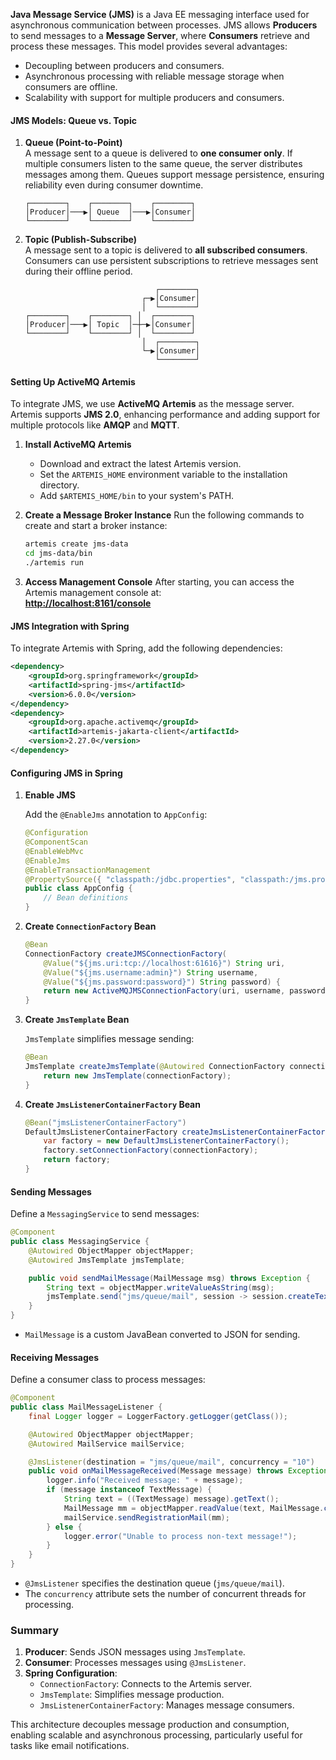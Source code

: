 **Java Message Service (JMS)** is a Java EE messaging interface used for asynchronous communication between processes. JMS allows **Producers** to send messages to a **Message Server**, where **Consumers** retrieve and process these messages. This model provides several advantages:

- Decoupling between producers and consumers.
- Asynchronous processing with reliable message storage when consumers are offline.
- Scalability with support for multiple producers and consumers.

#### JMS Models: Queue vs. Topic

1. **Queue (Point-to-Point)**  
    A message sent to a queue is delivered to **one consumer only**. If multiple consumers listen to the same queue, the server distributes messages among them. Queues support message persistence, ensuring reliability even during consumer downtime.
    
    ```
    ┌────────┐    ┌────────┐    ┌────────┐
    │Producer│───▶│ Queue  │───▶│Consumer│
    └────────┘    └────────┘    └────────┘
    ```
    
2. **Topic (Publish-Subscribe)**  
    A message sent to a topic is delivered to **all subscribed consumers**. Consumers can use persistent subscriptions to retrieve messages sent during their offline period.
    
    ```
                                 ┌────────┐
                              ┌─▶│Consumer│
                              │  └────────┘
    ┌────────┐    ┌────────┐ │  ┌────────┐
    │Producer│───▶│ Topic  │─┼─▶│Consumer│
    └────────┘    └────────┘ │  └────────┘
                              │  ┌────────┐
                              └─▶│Consumer│
                                 └────────┘
    ```
    

#### Setting Up ActiveMQ Artemis

To integrate JMS, we use **ActiveMQ Artemis** as the message server. Artemis supports **JMS 2.0**, enhancing performance and adding support for multiple protocols like **AMQP** and **MQTT**.

1. **Install ActiveMQ Artemis**
    
    - Download and extract the latest Artemis version.
    - Set the `ARTEMIS_HOME` environment variable to the installation directory.
    - Add `$ARTEMIS_HOME/bin` to your system's PATH.
2. **Create a Message Broker Instance** Run the following commands to create and start a broker instance:
    
    ```bash
    artemis create jms-data
    cd jms-data/bin
    ./artemis run
    ```
    
3. **Access Management Console** After starting, you can access the Artemis management console at:  
    **[http://localhost:8161/console](http://localhost:8161/console)**


#### JMS Integration with Spring

To integrate Artemis with Spring, add the following dependencies:

```xml
<dependency>
    <groupId>org.springframework</groupId>
    <artifactId>spring-jms</artifactId>
    <version>6.0.0</version>
</dependency>
<dependency>
    <groupId>org.apache.activemq</groupId>
    <artifactId>artemis-jakarta-client</artifactId>
    <version>2.27.0</version>
</dependency>
```

#### Configuring JMS in Spring

1. **Enable JMS**
    
    Add the `@EnableJms` annotation to `AppConfig`:
    
    ```java
    @Configuration
    @ComponentScan
    @EnableWebMvc
    @EnableJms
    @EnableTransactionManagement
    @PropertySource({ "classpath:/jdbc.properties", "classpath:/jms.properties" })
    public class AppConfig {
        // Bean definitions
    }
    ```
    
2. **Create `ConnectionFactory` Bean**
    
    ```java
    @Bean
    ConnectionFactory createJMSConnectionFactory(
        @Value("${jms.uri:tcp://localhost:61616}") String uri,
        @Value("${jms.username:admin}") String username,
        @Value("${jms.password:password}") String password) {
        return new ActiveMQJMSConnectionFactory(uri, username, password);
    }
    ```
    
3. **Create `JmsTemplate` Bean**
    
    `JmsTemplate` simplifies message sending:
    
    ```java
    @Bean
    JmsTemplate createJmsTemplate(@Autowired ConnectionFactory connectionFactory) {
        return new JmsTemplate(connectionFactory);
    }
    ```
    
4. **Create `JmsListenerContainerFactory` Bean**
    
    ```java
    @Bean("jmsListenerContainerFactory")
    DefaultJmsListenerContainerFactory createJmsListenerContainerFactory(@Autowired ConnectionFactory connectionFactory) {
        var factory = new DefaultJmsListenerContainerFactory();
        factory.setConnectionFactory(connectionFactory);
        return factory;
    }
    ```


#### Sending Messages

Define a `MessagingService` to send messages:

```java
@Component
public class MessagingService {
    @Autowired ObjectMapper objectMapper;
    @Autowired JmsTemplate jmsTemplate;

    public void sendMailMessage(MailMessage msg) throws Exception {
        String text = objectMapper.writeValueAsString(msg);
        jmsTemplate.send("jms/queue/mail", session -> session.createTextMessage(text));
    }
}
```

- `MailMessage` is a custom JavaBean converted to JSON for sending.

#### Receiving Messages

Define a consumer class to process messages:

```java
@Component
public class MailMessageListener {
    final Logger logger = LoggerFactory.getLogger(getClass());

    @Autowired ObjectMapper objectMapper;
    @Autowired MailService mailService;

    @JmsListener(destination = "jms/queue/mail", concurrency = "10")
    public void onMailMessageReceived(Message message) throws Exception {
        logger.info("Received message: " + message);
        if (message instanceof TextMessage) {
            String text = ((TextMessage) message).getText();
            MailMessage mm = objectMapper.readValue(text, MailMessage.class);
            mailService.sendRegistrationMail(mm);
        } else {
            logger.error("Unable to process non-text message!");
        }
    }
}
```

- `@JmsListener` specifies the destination queue (`jms/queue/mail`).
- The `concurrency` attribute sets the number of concurrent threads for processing.

### Summary

1. **Producer**: Sends JSON messages using `JmsTemplate`.
2. **Consumer**: Processes messages using `@JmsListener`.
3. **Spring Configuration**:
    - `ConnectionFactory`: Connects to the Artemis server.
    - `JmsTemplate`: Simplifies message production.
    - `JmsListenerContainerFactory`: Manages message consumers.

This architecture decouples message production and consumption, enabling scalable and asynchronous processing, particularly useful for tasks like email notifications.
